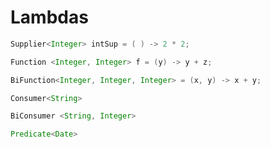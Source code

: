 # Lambdas

```java
Supplier<Integer> intSup = ( ) -> 2 * 2;
```

```java
Function <Integer, Integer> f = (y) -> y + z;
```

```java
BiFunction<Integer, Integer, Integer> = (x, y) -> x + y;
```

```java
Consumer<String>
```

```java
BiConsumer <String, Integer>
```

```java
Predicate<Date>
```